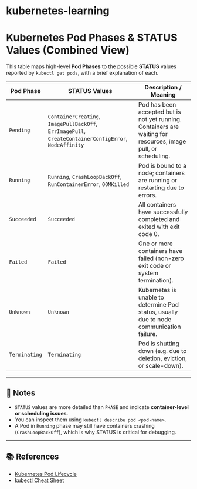 # kubernetes-learning

# Kubernetes Pod Phases & STATUS Values (Combined View)

This table maps high-level **Pod Phases** to the possible **STATUS** values reported by `kubectl get pods`, with a brief explanation of each.

| **Pod Phase** | **STATUS Values**                                                                 | **Description / Meaning**                                                                                     |
|---------------|-------------------------------------------------------------------------------------|----------------------------------------------------------------------------------------------------------------|
| `Pending`     | `ContainerCreating`, `ImagePullBackOff`, `ErrImagePull`, `CreateContainerConfigError`, `NodeAffinity` | Pod has been accepted but is not yet running. Containers are waiting for resources, image pull, or scheduling. |
| `Running`     | `Running`, `CrashLoopBackOff`, `RunContainerError`, `OOMKilled`                   | Pod is bound to a node; containers are running or restarting due to errors.                                   |
| `Succeeded`   | `Succeeded`                                                                        | All containers have successfully completed and exited with exit code 0.                                       |
| `Failed`      | `Failed`                                                                           | One or more containers have failed (non-zero exit code or system termination).                                |
| `Unknown`     | `Unknown`                                                                          | Kubernetes is unable to determine Pod status, usually due to node communication failure.                      |
| `Terminating` | `Terminating`                                                                      | Pod is shutting down (e.g. due to deletion, eviction, or scale-down).                                         |

---

## 🔁 Notes

- `STATUS` values are more detailed than `PHASE` and indicate **container-level or scheduling issues**.
- You can inspect them using `kubectl describe pod <pod-name>`.
- A Pod in `Running` phase may still have containers crashing (`CrashLoopBackOff`), which is why STATUS is critical for debugging.

---

## 📚 References

- [Kubernetes Pod Lifecycle](https://kubernetes.io/docs/concepts/workloads/pods/pod-lifecycle/)
- [kubectl Cheat Sheet](https://kubernetes.io/docs/reference/kubectl/cheatsheet/)
